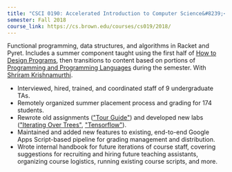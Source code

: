 ```yaml
---
title: "CSCI 0190: Accelerated Introduction to Computer Science&#8239;<sup>*</sup>"
semester: Fall 2018
course_link: https://cs.brown.edu/courses/cs019/2018/
---
```


Functional programming, data structures, and algorithms in Racket and Pyret. Includes a summer component taught using the first half of [How to Design Programs](https://htdp.org/), then transitions to content based on portions of [Programming and Programming Languages](https://papl.cs.brown.edu/2018/) during the semester. With [Shriram Krishnamurthi](http://cs.brown.edu/~sk/).

* Interviewed, hired, trained, and coordinated staff of 9 undergraduate TAs.
* Remotely organized summer placement process and grading for 174 students.
* Rewrote old assignments (["Tour Guide"](https://cs.brown.edu/courses/cs019/2018/tour-guidetour-guide.html)) and developed new labs (["Iterating Over Trees"](documents/teaching/csci0190/iterating-over-trees-lab.pdf), ["Tensorflow"](documents/teaching/csci0190/tensorflow-lab.pdf)).
* Maintained and added new features to existing, end-to-end Google Apps Script-based pipeline for grading management and distribution.
* Wrote internal handbook for future iterations of course staff, covering suggestions for recruiting and hiring future teaching assistants, organizing course logistics, running existing course scripts, and more.
